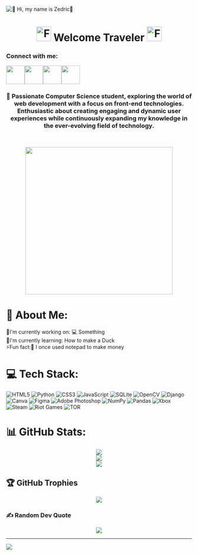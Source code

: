 ![👋 Hi, my name is Zedric👾](https://user-images.githubusercontent.com/10498744/210012254-234538ff-d198-48aa-8964-37e6fd45d227.gif)
<div id="toc">
  <ul align="center" style="list-style: none">
    <summary>
      <h1>
        <img src="https://user-images.githubusercontent.com/74038190/216122041-518ac897-8d92-4c6b-9b3f-ca01dcaf38ee.png" alt="Fire" width="40" />    Welcome Traveler    <img src="https://user-images.githubusercontent.com/74038190/216122041-518ac897-8d92-4c6b-9b3f-ca01dcaf38ee.png" alt="Fire" width=40" />
      </h1>
    </summary>
  </ul>
</div>

**<h3 align="left">Connect with me:</h3>** 
<a href="https://discord.com/users/anonymous6767" target="_blank"><img src="https://user-images.githubusercontent.com/74038190/235294015-47144047-25ab-417c-af1b-6746820a20ff.gif" width="50"></a><a href="https://www.facebook.com/zedric.abejuela" target="_blank"><img src="https://user-images.githubusercontent.com/74038190/235294010-ec412ef5-e3da-4efa-b1d4-0ab4d4638755.gif" width="50"></a><a href="https://www.instagram.com/zediiee/#" target="_blank"><img src="https://user-images.githubusercontent.com/74038190/235294013-a33e5c43-a01c-43f6-b44d-a406d8b4ab75.gif" width="50"></a><a href="https://x.com/Bl4ckyard" target="_blank"><img src="https://github.com/Anmol-Baranwal/Cool-GIFs-For-GitHub/assets/74038190/cc4fe88c-7f7a-41d8-b449-34b7a178c1c6" width="50"></a>

 **<h3 align="center">🚀 Passionate Computer Science student, exploring the world of web development with a focus on front-end technologies. Enthusiastic about creating engaging and dynamic user experiences while continuously expanding my knowledge in the ever-evolving field of technology.</h3>**
<br>
 <div align="center">
  <img src="https://user-images.githubusercontent.com/74038190/212284158-e840e285-664b-44d7-b79b-e264b5e54825.gif" width="400"/>
</div>

# 💫 About Me:
💼I'm currently working on: 💻 Something<br>🌱I'm currently learning: How to make a Duck<br>⚡Fun fact:🎢 I once used notepad to make money


<!--## 🌐 Socials:
[![Discord](https://img.shields.io/badge/Discord-%237289DA.svg?logo=discord&logoColor=white)](https://discord.gg/https://discord.com/users/anonymous6767) [![Facebook](https://img.shields.io/badge/Facebook-%231877F2.svg?logo=Facebook&logoColor=white)](https://facebook.com/zedric.abejuela) [![Instagram](https://img.shields.io/badge/Instagram-%23E4405F.svg?logo=Instagram&logoColor=white)](https://instagram.com/zediiee) [![X](https://img.shields.io/badge/X-black.svg?logo=X&logoColor=white)](https://x.com/Bl4ckyard) [![YouTube](https://img.shields.io/badge/YouTube-%23FF0000.svg?logo=YouTube&logoColor=white)](https://youtube.com/@RandomNation) [![email](https://img.shields.io/badge/Email-D14836?logo=gmail&logoColor=white)](mailto:zedricabejuela.30@gmail.com) -->

# 💻 Tech Stack:
![HTML5](https://img.shields.io/badge/html5-%23E34F26.svg?style=for-the-badge&logo=html5&logoColor=white) ![Python](https://img.shields.io/badge/python-3670A0?style=for-the-badge&logo=python&logoColor=ffdd54) ![CSS3](https://img.shields.io/badge/css3-%231572B6.svg?style=for-the-badge&logo=css3&logoColor=white) ![JavaScript](https://img.shields.io/badge/javascript-%23323330.svg?style=for-the-badge&logo=javascript&logoColor=%23F7DF1E) ![SQLite](https://img.shields.io/badge/sqlite-%2307405e.svg?style=for-the-badge&logo=sqlite&logoColor=white) ![OpenCV](https://img.shields.io/badge/opencv-%23white.svg?style=for-the-badge&logo=opencv&logoColor=white) ![Django](https://img.shields.io/badge/django-%23092E20.svg?style=for-the-badge&logo=django&logoColor=white) ![Canva](https://img.shields.io/badge/Canva-%2300C4CC.svg?style=for-the-badge&logo=Canva&logoColor=white) ![Figma](https://img.shields.io/badge/figma-%23F24E1E.svg?style=for-the-badge&logo=figma&logoColor=white) ![Adobe Photoshop](https://img.shields.io/badge/adobe%20photoshop-%2331A8FF.svg?style=for-the-badge&logo=adobe%20photoshop&logoColor=white) ![NumPy](https://img.shields.io/badge/numpy-%23013243.svg?style=for-the-badge&logo=numpy&logoColor=white) ![Pandas](https://img.shields.io/badge/pandas-%23150458.svg?style=for-the-badge&logo=pandas&logoColor=white) ![Xbox](https://img.shields.io/badge/xbox-%23107C10.svg?style=for-the-badge&logo=xbox&logoColor=white) ![Steam](https://img.shields.io/badge/steam-%23000000.svg?style=for-the-badge&logo=steam&logoColor=white) ![Riot Games](https://img.shields.io/badge/riotgames-D32936.svg?style=for-the-badge&logo=riotgames&logoColor=white) ![TOR](https://img.shields.io/badge/tor-%237E4798.svg?style=for-the-badge&logo=tor-project&logoColor=white)
# 📊 GitHub Stats:
<div align="center">
  <img src="https://github-readme-stats.vercel.app/api?username=Bettachin&theme=dark&hide_border=false&include_all_commits=false&count_private=false" /><br/>
  <img src="https://nirzak-streak-stats.vercel.app/?user=Bettachin&theme=dark&hide_border=false" /><br/>
  <img src="https://github-readme-stats.vercel.app/api/top-langs/?username=Bettachin&theme=dark&hide_border=false&include_all_commits=false&count_private=false&layout=compact" />
</div>

## 🏆 GitHub Trophies
<div align="center">
  <img src="https://github-profile-trophy.vercel.app/?username=Bettachin&theme=radical&no-frame=false&no-bg=true&margin-w=4" />
</div>

### ✍️ Random Dev Quote
<div align="center">
  <img src="https://quotes-github-readme.vercel.app/api?type=horizontal&theme=radical" />
</div>

---
[![](https://visitcount.itsvg.in/api?id=Bettachin&icon=0&color=0)](https://visitcount.itsvg.in)

<!-- Proudly created with GPRM ( https://gprm.itsvg.in ) -->

